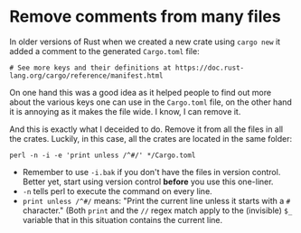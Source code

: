 # Remove comments from many files

In older versions of Rust when we created a new crate using `cargo new` it added a comment to the generated `Cargo.toml` file:

```
# See more keys and their definitions at https://doc.rust-lang.org/cargo/reference/manifest.html
```

On one hand this was a good idea as it helped people to find out more about the various keys one can use in the `Cargo.toml` file,
on the other hand it is annoying as it makes the file wide. I know, I can remove it.

And this is exactly what I deceided to do. Remove it from all the files in all the crates. Luckily, in this case, all the crates are located in the same folder:


```
perl -n -i -e 'print unless /^#/' */Cargo.toml
```

* Remember to use `-i.bak` if you don't have the files in version control. Better yet, start using version control **before** you use this one-liner.
* `-n` tells perl to execute the command on every line.
* `print unless /^#/` means: "Print the current line unless it starts with a `#` character." (Both `print` and the `//` regex match apply to the (invisible) `$_` variable that in this situation contains the current line.

